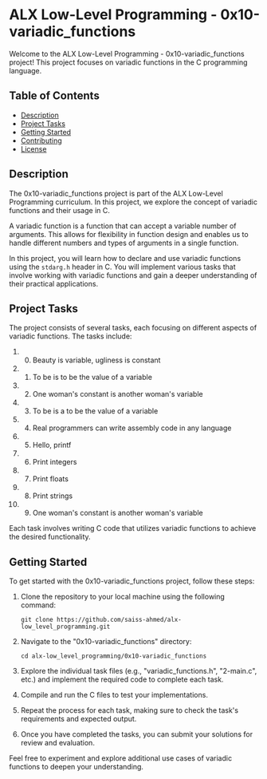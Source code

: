 # ALX Low-Level Programming - 0x10-variadic_functions

Welcome to the ALX Low-Level Programming - 0x10-variadic_functions project! This project focuses on variadic functions in the C programming language.

## Table of Contents

- [Description](#description)
- [Project Tasks](#project-tasks)
- [Getting Started](#getting-started)
- [Contributing](#contributing)
- [License](#license)

## Description

The 0x10-variadic_functions project is part of the ALX Low-Level Programming curriculum. In this project, we explore the concept of variadic functions and their usage in C.

A variadic function is a function that can accept a variable number of arguments. This allows for flexibility in function design and enables us to handle different numbers and types of arguments in a single function.

In this project, you will learn how to declare and use variadic functions using the `stdarg.h` header in C. You will implement various tasks that involve working with variadic functions and gain a deeper understanding of their practical applications.

## Project Tasks

The project consists of several tasks, each focusing on different aspects of variadic functions. The tasks include:

1. 0. Beauty is variable, ugliness is constant
2. 1. To be is to be the value of a variable
3. 2. One woman's constant is another woman's variable
4. 3. To be is a to be the value of a variable
5. 4. Real programmers can write assembly code in any language
6. 5. Hello, printf
7. 6. Print integers
8. 7. Print floats
9. 8. Print strings
10. 9. One woman's constant is another woman's variable

Each task involves writing C code that utilizes variadic functions to achieve the desired functionality.

## Getting Started

To get started with the 0x10-variadic_functions project, follow these steps:

1. Clone the repository to your local machine using the following command:
   ```
   git clone https://github.com/saiss-ahmed/alx-low_level_programming.git
   ```

2. Navigate to the "0x10-variadic_functions" directory:
   ```
   cd alx-low_level_programming/0x10-variadic_functions
   ```

3. Explore the individual task files (e.g., "variadic_functions.h", "2-main.c", etc.) and implement the required code to complete each task.

4. Compile and run the C files to test your implementations.

5. Repeat the process for each task, making sure to check the task's requirements and expected output.

6. Once you have completed the tasks, you can submit your solutions for review and evaluation.

Feel free to experiment and explore additional use cases of variadic functions to deepen your understanding.

